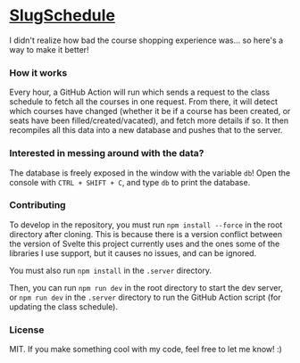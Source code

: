 # [SlugSchedule](https://cabalex.github.io/slugschedule)

I didn't realize how bad the course shopping experience was... so here's a way to make it better!

### How it works
Every hour, a GitHub Action will run which sends a request to the class schedule to fetch all the courses in one request. From there, it will detect which courses have changed (whether it be if a course has been created, or seats have been filled/created/vacated), and fetch more details if so. It then recompiles all this data into a new database and pushes that to the server.

### Interested in messing around with the data?
The database is freely exposed in the window with the variable `db`! Open the console with `CTRL + SHIFT + C`, and type `db` to print the database.

### Contributing
To develop in the repository, you must run `npm install --force` in the root directory after cloning. This is because there is a version conflict between the version of Svelte this project currently uses and the ones some of the libraries I use support, but it causes no issues, and can be ignored.

You must also run `npm install` in the `.server` directory.

Then, you can run `npm run dev` in the root directory to start the dev server, or `npm run dev` in the `.server` directory to run the GitHub Action script (for updating the class schedule).

### License
MIT. If you make something cool with my code, feel free to let me know! :)
